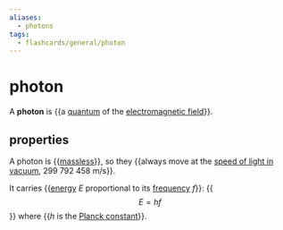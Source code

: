 ```yaml
---
aliases:
  - photons
tags:
  - flashcards/general/photon
---
```


# photon

A __photon__ is {{a [quantum](quantum.md) of the [electromagnetic field](electromagnetic%20field.md)}}.

## properties

A photon is {{[massless](massless%20particle.md)}}, so they {{always move at the [speed of light in vacuum](speed%20of%20light.md), 299&nbsp;792&nbsp;458&nbsp;m/s}}.

It carries {{[energy](energy.md) $E$ proportional to its [frequency](frequency.md) $f$}}:
{{$$E=hf$$}}
where {{$h$ is the [Planck constant](Planck%20constant.md)}}.
